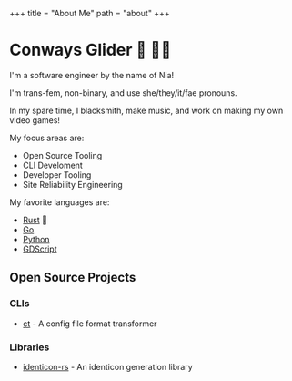 +++
title = "About Me"
path = "about"
+++

# Conways Glider :crab: :transgender_flag:

I'm a software engineer by the name of Nia!

I'm trans-fem, non-binary, and use she/they/it/fae pronouns.

In my spare time, I blacksmith, make music, and work on making my own video games!

My focus areas are:

- Open Source Tooling
- CLI Develoment
- Developer Tooling
- Site Reliability Engineering

My favorite languages are:

- [Rust](https://www.rust-lang.org/) :crab:
- [Go](https://go.dev/)
- [Python](https://www.python.org/)
- [GDScript](https://gdscript.com/)

## Open Source Projects

### CLIs

- [ct](https://github.com/conways-glider/ct) - A config file format transformer

### Libraries

- [identicon-rs](https://github.com/conways-glider/ct) - An identicon generation library
